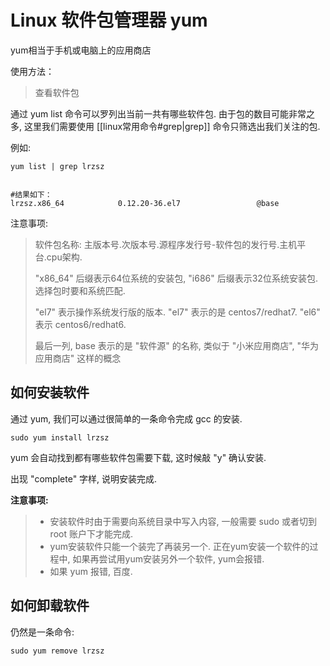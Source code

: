 # Linux 软件包管理器 yum

yum相当于手机或电脑上的应用商店


使用方法：
>查看软件包
>
通过 yum list 命令可以罗列出当前一共有哪些软件包. 由于包的数目可能非常之多, 这里我们需要使用 [[linux常用命令#grep|grep]] 命令只筛选出我们关注的包. 

例如:
```linux
yum list | grep lrzsz


#结果如下：
lrzsz.x86_64            0.12.20-36.el7                 @base
```

注意事项:

>软件包名称: 主版本号.次版本号.源程序发行号-软件包的发行号.主机平台.cpu架构.
>
>"x86_64" 后缀表示64位系统的安装包, "i686" 后缀表示32位系统安装包. 选择包时要和系统匹配.
>
>"el7" 表示操作系统发行版的版本. "el7" 表示的是 centos7/redhat7. "el6" 表示 centos6/redhat6.
>
>最后一列, base 表示的是 "软件源" 的名称, 类似于 "小米应用商店", "华为应用商店" 这样的概念



## 如何安装软件

通过 yum, 我们可以通过很简单的一条命令完成 gcc 的安装.

```linux
sudo yum install lrzsz
```

yum 会自动找到都有哪些软件包需要下载, 这时候敲 "y" 确认安装.

出现 "complete" 字样, 说明安装完成.

**注意事项:**

>* 安装软件时由于需要向系统目录中写入内容, 一般需要 sudo 或者切到 root 账户下才能完成.
>* yum安装软件只能一个装完了再装另一个. 正在yum安装一个软件的过程中, 如果再尝试用yum安装另外一个软件, yum会报错.
>* 如果 yum 报错, 百度.


## 如何卸载软件

仍然是一条命令:
```linux
sudo yum remove lrzsz
```